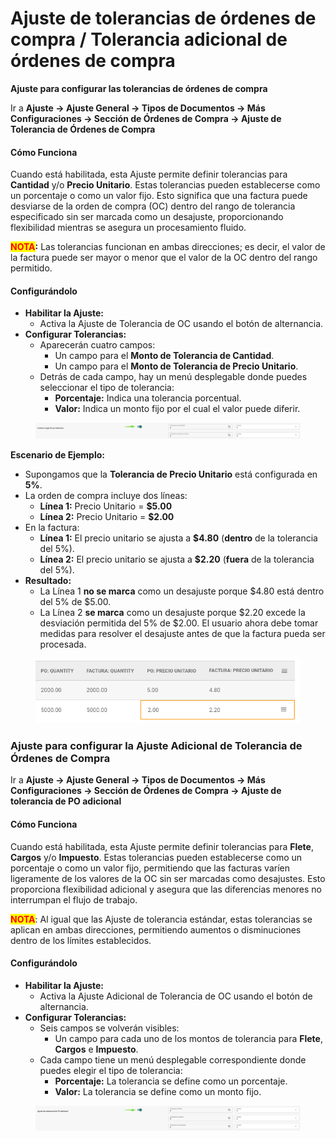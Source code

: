 # Ajuste de tolerancias de órdenes de compra / Tolerancia adicional de órdenes de compra

**Ajuste para configurar las tolerancias de órdenes de compra**

Ir a **Ajuste → Ajuste General → Tipos de Documentos → Más Configuraciones → Sección de Órdenes de Compra → Ajuste de Tolerancia de Órdenes de Compra**

#### **Cómo Funciona**

Cuando está habilitada, esta Ajuste permite definir tolerancias para **Cantidad** y/o **Precio Unitario**. Estas tolerancias pueden establecerse como un porcentaje o como un valor fijo. Esto significa que una factura puede desviarse de la orden de compra (OC) dentro del rango de tolerancia especificado sin ser marcada como un desajuste, proporcionando flexibilidad mientras se asegura un procesamiento fluido.

<mark style="color:red;">**NOTA**</mark>**:** Las tolerancias funcionan en ambas direcciones; es decir, el valor de la factura puede ser mayor o menor que el valor de la OC dentro del rango permitido.

#### **Configurándolo**

* **Habilitar la Ajuste:**
  * Activa la Ajuste de Tolerancia de OC usando el botón de alternancia.
* **Configurar Tolerancias:**
  * Aparecerán cuatro campos:
    * Un campo para el **Monto de Tolerancia de Cantidad**.
    * Un campo para el **Monto de Tolerancia de Precio Unitario**.
  * Detrás de cada campo, hay un menú desplegable donde puedes seleccionar el tipo de tolerancia:
    * **Porcentaje:** Indica una tolerancia porcentual.
    * **Valor:** Indica un monto fijo por el cual el valor puede diferir.

<figure><img src="../../../../../../.gitbook/assets/iScreen Shoter - Google Chrome - 250207110354.jpg" alt=""><figcaption></figcaption></figure>



**Escenario de Ejemplo:**

* Supongamos que la **Tolerancia de Precio Unitario** está configurada en **5%**.
* La orden de compra incluye dos líneas:
  * **Línea 1:** Precio Unitario = **$5.00**
  * **Línea 2:** Precio Unitario = **$2.00**
* En la factura:
  * **Línea 1:** El precio unitario se ajusta a **$4.80** (**dentro** de la tolerancia del 5%).
  * **Línea 2:** El precio unitario se ajusta a **$2.20** (**fuera** de la tolerancia del 5%).
* **Resultado:**
  * La Línea 1 **no se marca** como un desajuste porque $4.80 está dentro del 5% de $5.00.
  * La Línea 2 **se marca** como un desajuste porque $2.20 excede la desviación permitida del 5% de $2.00. El usuario ahora debe tomar medidas para resolver el desajuste antes de que la factura pueda ser procesada.

<figure><img src="../../../../../../.gitbook/assets/iScreen Shoter - Google Chrome - 250207110533.jpg" alt=""><figcaption></figcaption></figure>

### **Ajuste** para configurar la **Ajuste** Adicional de Tolerancia de Órdenes de Compra

Ir a **Ajuste → Ajuste General → Tipos de Documentos → Más Configuraciones → Sección de Órdenes de Compra → Ajuste de tolerancia de PO adicional**

#### **Cómo Funciona**

Cuando está habilitada, esta Ajuste permite definir tolerancias para **Flete**, **Cargos** y/o **Impuesto**. Estas tolerancias pueden establecerse como un porcentaje o como un valor fijo, permitiendo que las facturas varíen ligeramente de los valores de la OC sin ser marcadas como desajustes. Esto proporciona flexibilidad adicional y asegura que las diferencias menores no interrumpan el flujo de trabajo.

<mark style="color:red;">**NOTA**</mark>: Al igual que las Ajuste de tolerancia estándar, estas tolerancias se aplican en ambas direcciones, permitiendo aumentos o disminuciones dentro de los límites establecidos.

#### **Configurándolo**

* **Habilitar la Ajuste:**
  * Activa la Ajuste Adicional de Tolerancia de OC usando el botón de alternancia.
* **Configurar Tolerancias:**
  * Seis campos se volverán visibles:
    * Un campo para cada uno de los montos de tolerancia para **Flete**, **Cargos** e **Impuesto**.
  * Cada campo tiene un menú desplegable correspondiente donde puedes elegir el tipo de tolerancia:
    * **Porcentaje:** La tolerancia se define como un porcentaje.
    * **Valor:** La tolerancia se define como un monto fijo.

<figure><img src="../../../../../../.gitbook/assets/iScreen Shoter - Google Chrome - 250207110411.jpg" alt=""><figcaption></figcaption></figure>

